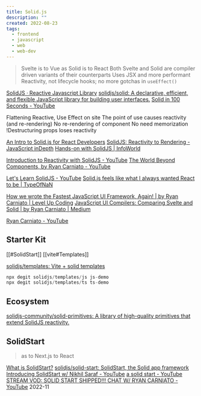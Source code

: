 ```yaml
---
title: Solid.js
description: ""
created: 2022-08-23
tags:
  - frontend
  - javascript
  - web
  - web-dev
---
```


> Svelte is to Vue as Solid is to React
> Both Svelte and Solid are compiler driven variants of their counterparts
> Uses JSX and more performant
> Reactivity, not lifecycle hooks; no more gotchas in `useEffect()`

[SolidJS · Reactive Javascript Library](https://www.solidjs.com/)
[solidjs/solid: A declarative, efficient, and flexible JavaScript library for building user interfaces.](https://github.com/solidjs/solid)
[Solid in 100 Seconds - YouTube](https://www.youtube.com/watch?v=hw3Bx5vxKl0)

Flattening
Reactive, Use Effect on site
The point of use causes reactivity (and re-rendering)
No re-rendering of component
No need memorization
!Destructuring props loses reactivity

[An Intro to Solid.js for React Developers](https://non-traditional.dev/an-intro-to-solidjs-for-react-developers)
[SolidJS: Reactivity to Rendering - JavaScript inDepth](https://indepth.dev/posts/1289/solidjs-reactivity-to-rendering)
[Hands-on with SolidJS | InfoWorld](https://www.infoworld.com/article/3643331/hands-on-with-the-solid-javascript-framework.html)

[Introduction to Reactivity with SolidJS - YouTube](https://www.youtube.com/watch?v=J70HXl1KhWE)
[The World Beyond Components, by Ryan Carniato - YouTube](https://www.youtube.com/watch?v=-CrsHsBZFg4)

[Let's Learn SolidJS - YouTube](https://www.youtube.com/watch?v=ZZ-a7B761Ds)
[Solid.js feels like what I always wanted React to be | TypeOfNaN](https://typeofnan.dev/solid-js-feels-like-what-i-always-wanted-react-to-be/)

[How we wrote the Fastest JavaScript UI Framework, Again! | by Ryan Carniato | Level Up Coding](https://levelup.gitconnected.com/how-we-wrote-the-fastest-javascript-ui-framework-again-db097ddd99b6)
[JavaScript UI Compilers: Comparing Svelte and Solid | by Ryan Carniato | Medium](https://ryansolid.medium.com/javascript-ui-compilers-comparing-svelte-and-solid-cbcba2120cea)

[Ryan Carniato - YouTube](https://www.youtube.com/c/RyanCarniato9)

## Starter Kit

[[#SolidStart]]
[[vite#Templates]]

[solidjs/templates: Vite + solid templates](https://github.com/solidjs/templates)

```js
npx degit solidjs/templates/js js-demo
npx degit solidjs/templates/ts ts-demo
```

## Ecosystem

[solidjs-community/solid-primitives: A library of high-quality primitives that extend SolidJS reactivity.](https://github.com/solidjs-community/solid-primitives)

## SolidStart

> as to Next.js to React

[What is SolidStart?](https://start.solidjs.com/getting-started/what-is-solidstart)
[solidjs/solid-start: SolidStart, the Solid app framework](https://github.com/solidjs/solid-start)
[Introducing SolidStart w/ Nikhil Saraf - YouTube](https://www.youtube.com/watch?v=eAwuPvRXNdY)
[a solid start - YouTube](https://www.youtube.com/watch?v=DVWu2b7mvFg)
[STREAM VOD: SOLID START SHIPPED!!! CHAT W/ RYAN CARNIATO - YouTube](https://www.youtube.com/watch?v=hSECorasSK8) 2022-11
